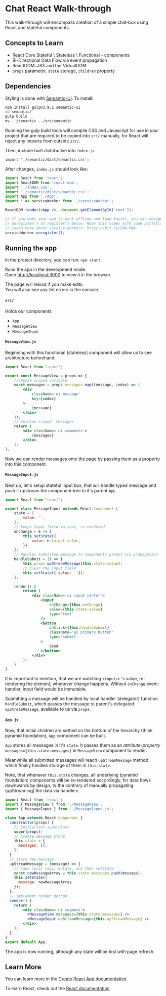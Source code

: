 # Chat React Walk-through

This walk-through will encompass creation of a simple chat-box using React and stateful components.

## Concepts to Learn

- React Core Stateful \ Stateless \ Functional - components
- Bi-Directional Data Flow via event propagation
- ReactDOM: JSX and the VirtualDOM
- `props` parameter, `state` storage, `children` property
## Dependencies

Styling is done with [Semantic-UI](https://semantic-ui.com). 
To install:
```bash
npm install gulp@3.9.1 semantic-ui
cd semantic/
gulp build
mv ../semantic ../src/semantic
```
Running the gulp build tools will compile CSS and Javascript for use in your project that are required to be copied into `src/` manually, for React will reject any imports from outside `src/`.

Then, include built distributive into `index.js`
```html
import './semantic/dist/semantic.css';
```
After changes, `index.js` should look like:
```jsx harmony
import React from 'react';
import ReactDOM from 'react-dom';
import './index.css';
import './semantic/dist/semantic.css';
import App from './App';
import * as serviceWorker from './serviceWorker';

ReactDOM.render(<App />, document.getElementById('root'));

// If you want your app to work offline and load faster, you can change
// unregister() to register() below. Note this comes with some pitfalls.
// Learn more about service workers: https://bit.ly/CRA-PWA
serviceWorker.unregister();
```
## Running the app

In the project directory, you can run:
`npm start`

Runs the app in the development mode.<br>
Open [http://localhost:3000](http://localhost:3000) to view it in the browser.

The page will reload if you make edits.<br>
You will also see any lint errors in the console.
#### `src/` 

Holds our components
- `App`
- `MessageView`
- `MessageInput`

#### `MessageView.js` 

Beginning with this functional (stateless) component will allow us to see architecture beforehand. 
```jsx harmony
import React from "react";

export const MessageView = props => {
    //create scoped variable
    const messages = props.messages.map((message, index) => (
        <div
            className='ui message'
            key={index}
        >
            {message}
        </div>
    ));
    // resolve scoped `messages`
    return (
        <div className='ui comments'>
            {messages}
        </div>
    );
};
```
Now we can render messages onto the page by passing them as a property into this component. 
#### `MessageInput.js` 

Next up, let's setup stateful input box, that will handle typed message and push it upstream the component tree to it's parent `App`. 
```jsx harmony
import React from "react";

export class MessageInput extends React.Component {
    state = {
        value: '',
    };
    // keeps Input field in sync, re-rendered
    onChange = e => {
        this.setState({
            value: e.target.value,
        })
    };
    // Handles submitted message to components parent via propagation
    handleSubmit = () => {
        this.props.upStreamMessage(this.state.value);
        // Clear the input field
        this.setState({ value: ''});
    };

    render() {
        return (
            <div className='ui input center'>
                <input
                    onChange={this.onChange}
                    value={this.state.value}
                    type='text'
                />
                <button
                    onClick={this.handleSubmit}
                    className='ui primary button'
                    type='submit'
                >
                    Send
                </button>
            </div>
        );
    }
}
``` 
It is important to mention, that we are watching `<input/>` 's value, re-rendering the element, whenever change happens. Without `onChange` event-handler, input field would be immutable. 

Submitting a message will be handled by local handler (delegator) function `handleSubmit`, which passes the message to parent's delegated `upStreamMessage`, available to us via `props`.
#### `App.js`

Now, that initial children are settled on the bottom of the hierarchy (think pyramid foundation), `App` component can be built.

 `App`  stores all messages in it's `state`. It passes them as an <em>attribute-property</em> `messages={this.state.messages}` in `MessageView` component to render. 
 
 Meanwhile all submitted messages will reach `upStreamMessage` method which finally handles storage of them in `this.state`. 
 
 Note, that whenever `this.state` changes, all underlying (pyramid foundation) components will be re-rendered accordingly, for data flows downwards by design, to the contrary of manually propagating (upStreaming) the data via handlers.
```jsx harmony
import React from 'react';
import { MessageView } from './MessageView';
import { MessageInput } from './MessageInput.js';

class App extends React.Component {
  constructor(props) {
    // Initializes superclass
    super(props);
    // Create message store
    this.state = {
      messages: [],
    };
  }
  // store new message
  upStreamMessage = (message) => {
    // Take local copy, mutate, and then setState
    const newMessageArray = this.state.messages.push(message);
    this.setState({
      message: newMessageArray
    });
  };
  // Implement render method
  render() {
    return (
        <div className='ui segment'>
          <MessageView messages={this.state.messages} />
          <MessageInput upStreamMessage={this.upStreamMessage} />
        </div>
    );
  }
}
export default App;
```
The app is now running, although any state will be lost with page refresh.
 
## Learn More

You can learn more in the [Create React App documentation](https://facebook.github.io/create-react-app/docs/getting-started).

To learn React, check out the [React documentation](https://reactjs.org/).
